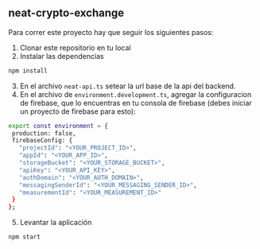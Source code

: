 ## neat-crypto-exchange

Para correr este proyecto hay que seguir los siguientes pasos:
 1. Clonar este repositorio en tu local
 2. Instalar las dependencias
 ```bash
 npm install
 ```
 3. En el archivo `neat-api.ts` setear la url base de la api del backend.
 4. En el archivo de `environment.development.ts`, agregar la configuracion de firebase, que lo encuentras en tu consola de firebase (debes iniciar un proyecto de firebase para esto):
 ```bash
export const environment = {
  production: false,
  firebaseConfig: {
    "projectId": "<YOUR_PROJECT_ID>",
    "appId": "<YOUR_APP_ID>",
    "storageBucket": "<YOUR_STORAGE_BUCKET>",
    "apiKey": "<YOUR_API_KEY>",
    "authDomain": "<YOUR_AUTH_DOMAIN>",
    "messagingSenderId": "<YOUR_MESSAGING_SENDER_ID>",
    "measurementId": "<YOUR_MEASUREMENT_ID>"
  }
};
``` 
 
 5. Levantar la aplicación
```bash
npm start
```
